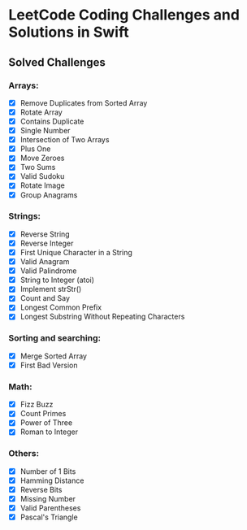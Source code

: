 # LeetCode Coding Challenges and Solutions in Swift


## Solved Challenges
### Arrays:

- [x] Remove Duplicates from Sorted Array
- [x] Rotate Array
- [x] Contains Duplicate
- [x] Single Number
- [x] Intersection of Two Arrays
- [x] Plus One
- [x] Move Zeroes
- [x] Two Sums
- [x] Valid Sudoku
- [x] Rotate Image 
- [x] Group Anagrams

### Strings:

- [x] Reverse String
- [x] Reverse Integer 
- [x] First Unique Character in a String
- [x] Valid Anagram
- [x] Valid Palindrome
- [x] String to Integer (atoi)
- [x] Implement strStr()
- [x] Count and Say
- [x] Longest Common Prefix 
- [x] Longest Substring Without Repeating Characters

### Sorting and searching:

- [x] Merge Sorted Array
- [x] First Bad Version

### Math:

- [x] Fizz Buzz
- [x] Count Primes
- [x] Power of Three
- [x] Roman to Integer

### Others:

- [x] Number of 1 Bits
- [x] Hamming Distance
- [x] Reverse Bits
- [x] Missing Number
- [x] Valid Parentheses
- [x] Pascal's Triangle